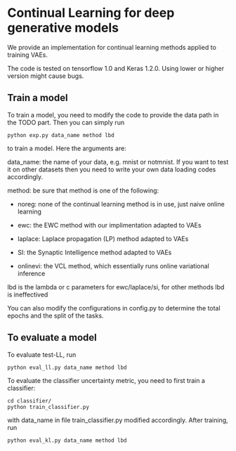 # Continual Learning for deep generative models

We provide an implementation for continual learning methods applied to training VAEs. 

The code is tested on tensorflow 1.0 and Keras 1.2.0. Using lower or higher version might
cause bugs.

## Train a model
To train a model, you need to modify the code to provide the data path in the TODO part. 
Then you can simply run

    python exp.py data_name method lbd
    
to train a model. Here the arguments are:

data_name: the name of your data, e.g. mnist or notmnist. If you want to test it on other
datasets then you need to write your own data loading codes accordingly.

method: be sure that method is one of the following:

+ noreg: none of the continual learning method is in use, just naive online learning

+ ewc: the EWC method with our implimentation adapted to VAEs

+ laplace: Laplace propagation (LP) method adapted to VAEs

+ SI: the Synaptic Intelligence method adapted to VAEs

+ onlinevi: the VCL method, which essentially runs online variational inference

lbd is the lambda or c parameters for ewc/laplace/si, for other methods lbd is ineffectived

You can also modify the configurations in config.py to determine the total epochs and the split of the tasks.

## To evaluate a model
To evaluate test-LL, run

    python eval_ll.py data_name method lbd
    
To evaluate the classifier uncertainty metric, you need to first train a classifier:

    cd classifier/
    python train_classifier.py
    
with data_name in file train_classifier.py modified accordingly. After training, run

    python eval_kl.py data_name method lbd

